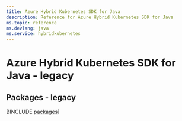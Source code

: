 ```yaml
---
title: Azure Hybrid Kubernetes SDK for Java
description: Reference for Azure Hybrid Kubernetes SDK for Java
ms.topic: reference
ms.devlang: java
ms.service: hybridkubernetes
---
```

# Azure Hybrid Kubernetes SDK for Java - legacy
## Packages - legacy
[!INCLUDE [packages](hybrid-kubernetes-index.md)]

